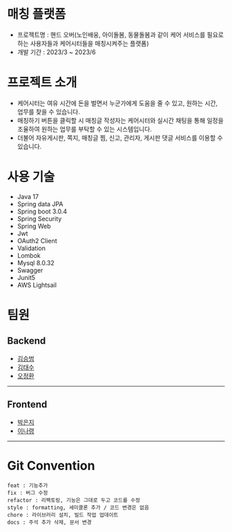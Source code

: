 
# 매칭 플랫폼
- 프로젝트명 : 핸드 오버(노인배웅, 아이돌봄, 동물돌봄과 같이 케어 서비스를 필요로 하는 사용자들과 케어시터들을 매칭시켜주는 플랫폼)
- 개발 기간 : 2023/3 ~ 2023/6


# 프로젝트 소개

- 케어시터는 여유 시간에 돈을 벌면서 누군가에게 도움을 줄 수 있고, 원하는 시간, 업무를 찾을 수 있습니다.
- 매칭하기 버튼을 클릭할 시 매칭글 작성자는 케어시터와 실시간 채팅을 통해 일정을 조율하여 원하는 업무를 부탁할 수 있는 시스템입니다.
- 더불어 자유게시판, 쪽지, 매칭글 찜, 신고, 관리자, 게시판 댓글 서비스를 이용할 수 있습니다. 

# 사용 기술
- Java 17
- Spring data JPA
- Spring boot 3.0.4
- Spring Security
- Spring Web
- Jwt
- OAuth2 Client
- Validation
- Lombok
- Mysql 8.0.32
- Swagger 
- Junit5
- AWS Lightsail
# 팀원

## Backend
- [김승범](https://github.com/daily1313) 
- [김태수](https://github.com/kimtaesoo99)
- [오정환](https://github.com/poll9999)

<hr>

## Frontend
- [박은지](https://github.com/eunji0)
- [이나령](https://github.com/devryyeong)

<hr>

# Git Convention

```text
feat : 기능추가
fix : 버그 수정
refactor : 리팩토링, 기능은 그대로 두고 코드를 수정
style : formatting, 세미콜론 추가 / 코드 변경은 없음
chore : 라이브러리 설치, 빌드 작업 업데이트
docs : 주석 추가 삭제, 문서 변경
```



